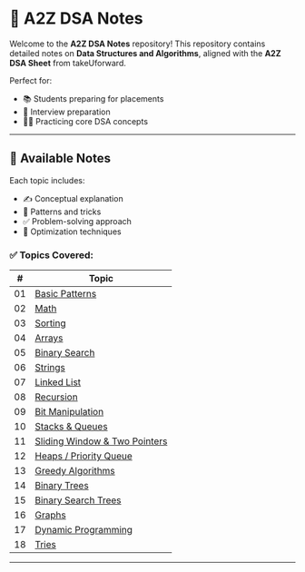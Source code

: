 # 📘 A2Z DSA Notes

Welcome to the **A2Z DSA Notes** repository! This repository contains detailed notes on **Data Structures and Algorithms**, aligned with the **A2Z DSA Sheet** from takeUforward.

Perfect for:

- 📚 Students preparing for placements
- 🧠 Interview preparation
- 👨‍💻 Practicing core DSA concepts

---

## 🧾 Available Notes

Each topic includes:

- ✍️ Conceptual explanation
- 🔁 Patterns and tricks
- ✅ Problem-solving approach
- 🧠 Optimization techniques

### ✅ Topics Covered:

| #   | Topic                                                                    |
| --- | ------------------------------------------------------------------------ |
| 01  | [Basic Patterns](./01_Basic_Patterns.md)                                 |
| 02  | [Math](./02_Math.md)                                                     |
| 03  | [Sorting](./03_Sorting.md)                                               |
| 04  | [Arrays](./04_Arrays.md)                                                 |
| 05  | [Binary Search](./05_Binary_Search.md)                                   |
| 06  | [Strings](./06_Strings.md)                                               |
| 07  | [Linked List](./07_Linked_List.md)                                       |
| 08  | [Recursion](./08_Recursion.md)                                           |
| 09  | [Bit Manipulation](./09_Bit_Manipulation.md)                             |
| 10  | [Stacks & Queues](./10_Stacks_Queues.md)                                 |
| 11  | [Sliding Window & Two Pointers](./11_Sliding_Window_And_Two_Pointers.md) |
| 12  | [Heaps / Priority Queue](./12_Heaps.md)                                  |
| 13  | [Greedy Algorithms](./13_Greedy_Algorithms.md)                           |
| 14  | [Binary Trees](./14_Binary_Trees.md)                                     |
| 15  | [Binary Search Trees](./15_Binary_Search_Trees.md)                       |
| 16  | [Graphs](./16_Graphs.md)                                                 |
| 17  | [Dynamic Programming](./17_Dynamic_Programming.md)                       |
| 18  | [Tries](./18_tries.md)                                                   |

---
